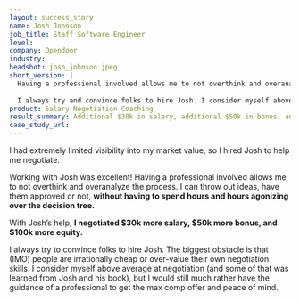 ```yaml
---
layout: success_story
name: Josh Johnson
job_title: Staff Software Engineer
level: 
company: Opendoor
industry:
headshot: josh_johnson.jpeg
short_version: |
  Having a professional involved allows me to not overthink and overanalyze the process. I can throw out ideas, have them approved or not, **without having to spend hours and hours agonizing** over the decision tree. With Josh’s help, **I negotiated $30k more salary, $50k more bonus, and $100k more equity.**
  
  I always try and convince folks to hire Josh. I consider myself above average at negotiation (and some of that was learned from Josh and his book), but I would still much rather have the guidance of a professional to get the max comp offer and peace of mind.
product: Salary Negotiation Coaching
result_summary: Additional $30k in salary, additional $50k in bonus, and additional $100k in equity.**
case_study_url:
---
```

I had extremely limited visibility into my market value, so I hired Josh to help me negotiate.

Working with Josh was excellent! Having a professional involved allows me to not overthink and overanalyze the process. I can throw out ideas, have them approved or not, **without having to spend hours and hours agonizing over the decision tree.**

With Josh’s help, **I negotiated $30k more salary, $50k more bonus, and $100k more equity.**

I always try to convince folks to hire Josh. The biggest obstacle is that (IMO) people are irrationally cheap or over-value their own negotiation skills. I consider myself above average at negotiation (and some of that was learned from Josh and his book), but I would still much rather have the guidance of a professional to get the max comp offer and peace of mind.